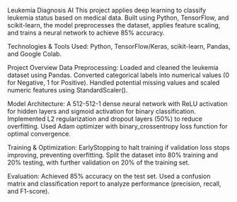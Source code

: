 Leukemia Diagnosis AI
This project applies deep learning to classify leukemia status based on medical data. Built using Python, TensorFlow, and scikit-learn, the model preprocesses the dataset, applies feature scaling, and trains a neural network to achieve 85% accuracy.

Technologies & Tools Used:
Python,
TensorFlow/Keras,
scikit-learn,
Pandas, and
Google Colab.

Project Overview
Data Preprocessing:
Loaded and cleaned the leukemia dataset using Pandas.
Converted categorical labels into numerical values (0 for Negative, 1 for Positive).
Handled potential missing values and scaled numeric features using StandardScaler().

Model Architecture:
A 512-512-1 dense neural network with ReLU activation for hidden layers and sigmoid activation for binary classification.
Implemented L2 regularization and dropout layers (50%) to reduce overfitting.
Used Adam optimizer with binary_crossentropy loss function for optimal convergence.

Training & Optimization:
EarlyStopping to halt training if validation loss stops improving, preventing overfitting.
Split the dataset into 80% training and 20% testing, with further validation on 20% of the training set.

Evaluation:
Achieved 85% accuracy on the test set.
Used a confusion matrix and classification report to analyze performance (precision, recall, and F1-score).
